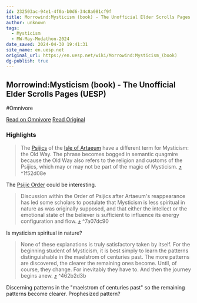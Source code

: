 ```yaml
---
id: 232503ac-94e1-4f0a-b0d6-34c8a081cf9f
title: Morrowind:Mysticism (book) - The Unofficial Elder Scrolls Pages (UESP)
author: unknown
tags:
  - Mysticism
  - MW-May-Modathon-2024
date_saved: 2024-04-30 19:41:31
site_name: en.uesp.net
original_url: https://en.uesp.net/wiki/Morrowind:Mysticism_(book)
dg-publish: true
---
```


## Morrowind:Mysticism (book) - The Unofficial Elder Scrolls Pages (UESP)
#Omnivore

[Read on Omnivore](https://omnivore.app/me/morrowind-mysticism-book-the-unofficial-elder-scrolls-pages-uesp-18f2df39ed1)
[Read Original](https://en.uesp.net/wiki/Morrowind:Mysticism_(book))

### Highlights

> The [Psijics](https://en.uesp.net/wiki/Lore:Psijic%5FOrder "Lore:Psijic Order") of the [Isle of Artaeum](https://en.uesp.net/wiki/Lore:Artaeum "Lore:Artaeum") have a different term for Mysticism: the Old Way. The phrase becomes bogged in semantic quagmire because the Old Way also refers to the religion and customs of the Psijics, which may or may not be part of the magic of Mysticism. [⤴️](https://omnivore.app/me/morrowind-mysticism-book-the-unofficial-elder-scrolls-pages-uesp-18f2df39ed1#1f52d08e-f1b3-40de-b09e-864bdba4c148)  ^1f52d08e

The [Psijic Order](https://en.uesp.net/wiki/Lore:Psijic_Order) could be interesting.

> Discussion within the Order of Psijics after Artaeum's reappearance has led some scholars to postulate that Mysticism is less spiritual in nature as was originally supposed, and that either the intellect or the emotional state of the believer is sufficient to influence its energy configuration and flow. [⤴️](https://omnivore.app/me/morrowind-mysticism-book-the-unofficial-elder-scrolls-pages-uesp-18f2df39ed1#7a07dc90-fa25-4243-af26-6bee149153bc)  ^7a07dc90

Is mysticism spiritual in nature?

> None of these explanations is truly satisfactory taken by itself. For the beginning student of Mysticism, it is best simply to learn the patterns distinguishable in the maelstrom of centuries past. The more patterns are discovered, the clearer the remaining ones become. Until, of course, they change. For inevitably they have to. And then the journey begins anew. [⤴️](https://omnivore.app/me/morrowind-mysticism-book-the-unofficial-elder-scrolls-pages-uesp-18f2df39ed1#462b2d3b-1f95-4e73-920a-4bf39a4b04dc)  ^462b2d3b

Discerning patterns in the "maelstrom of centuries past" so the remaining patterns become clearer. Prophesized pattern?

